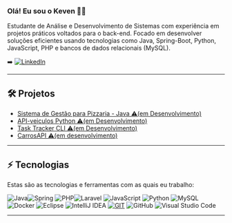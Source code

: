 ### Olá! Eu sou o Keven ✌🏼

Estudante de Análise e Desenvolvimento de Sistemas com experiência em projetos práticos voltados para o back-end. Focado em desenvolver soluções eficientes usando tecnologias como Java, Spring-Boot, Python, JavaScript, PHP e bancos de dados relacionais (MySQL).



➡️ [![LinkedIn](https://img.shields.io/badge/LinkedIn-0077B5?style=for-the-badge&logo=linkedin&logoColor=white)](http://www.linkedin.com/in/keven-dos-santos-costa)

<hr>

## 🛠️ Projetos

- [Sistema de Gestão para Pizzaria - Java ⚠️(em Desenvolvimento)](https://github.com/Keven-Costa/sistema-de-gestao-para-pizzaria)
- [API-veiculos Python  ⚠️(em Desenvolvimento)](https://github.com/Keven-Costa/veiculos-api)
- [Task Tracker CLI ⚠️(em Desenvolvimento)](https://github.com/Keven-Costa/cli-task-tracker)
- [CarrosAPI    ⚠️(em desenvolvimento)](https://github.com/Keven-Costa/api-carros)

<hr>

## ⚡ Tecnologias

Estas são as tecnologias e ferramentas com as quais eu trabalho:


![Java](https://img.shields.io/badge/java-%23ED8B00.svg?style=for-the-badge&logo=openjdk&logoColor=white)![Spring](https://img.shields.io/badge/spring-%236DB33F.svg?style=for-the-badge&logo=spring&logoColor=white)  ![PHP](https://img.shields.io/badge/php-%23777BB4.svg?style=for-the-badge&logo=php&logoColor=white)![Laravel](https://img.shields.io/badge/laravel-%23FF2D20.svg?style=for-the-badge&logo=laravel&logoColor=white)  ![JavaScript](https://img.shields.io/badge/javascript-%23323330.svg?style=for-the-badge&logo=javascript&logoColor=%23F7DF1E) ![Python](https://img.shields.io/badge/python-3670A0?style=for-the-badge&logo=python&logoColor=ffdd54)  ![MySQL](https://img.shields.io/badge/mysql-4479A1.svg?style=for-the-badge&logo=mysql&logoColor=white)  ![Docker](https://img.shields.io/badge/docker-%230db7ed.svg?style=for-the-badge&logo=docker&logoColor=white)    ![Eclipse](https://img.shields.io/badge/Eclipse-FE7A16.svg?style=for-the-badge&logo=Eclipse&logoColor=white)    ![IntelliJ IDEA](https://img.shields.io/badge/IntelliJIDEA-000000.svg?style=for-the-badge&logo=intellij-idea&logoColor=white)   [![GIT](https://img.shields.io/badge/GIT-E44C30?style=for-the-badge&logo=git&logoColor=white)](https://git-scm.com) ![GitHub](https://img.shields.io/badge/GitHub-100000?style=for-the-badge&logo=github&logoColor=white) ![Visual Studio Code](https://img.shields.io/badge/Visual_Studio_Code-0078D4?style=for-the-badge&logo=visual%20studio%20code&logoColor=white) 

<hr>

